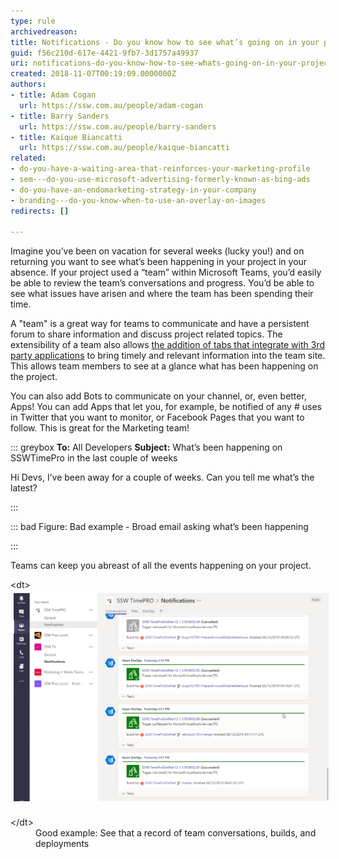 ```yaml
---
type: rule
archivedreason: 
title: Notifications - Do you know how to see what’s going on in your project?
guid: f56c210d-617e-4421-9fb7-3d1757a49937
uri: notifications-do-you-know-how-to-see-whats-going-on-in-your-project
created: 2018-11-07T00:19:09.0000000Z
authors:
- title: Adam Cogan
  url: https://ssw.com.au/people/adam-cogan
- title: Barry Sanders
  url: https://ssw.com.au/people/barry-sanders
- title: Kaique Biancatti
  url: https://ssw.com.au/people/kaique-biancatti
related:
- do-you-have-a-waiting-area-that-reinforces-your-marketing-profile
- sem---do-you-use-microsoft-advertising-formerly-known-as-bing-ads
- do-you-have-an-endomarketing-strategy-in-your-company
- branding---do-you-know-when-to-use-an-overlay-on-images
redirects: []

---
```


Imagine you’ve been on vacation for several weeks (lucky you!) and on returning you want to see what’s been happening in your project in your absence.  If your project used a “team” within Microsoft Teams, you’d easily be able to review the team’s conversations and progress. You’d be able to see what issues have arisen and where the team has been spending their time. 


<!--endintro-->

A "team" is a great way for teams to communicate and have a persistent forum to share information and discuss project related topics. The extensibility of a team also allows [the addition of tabs that integrate with 3rd party applications](/_layouts/15/FIXUPREDIRECT.ASPX?WebId=3dfc0e07-e23a-4cbb-aac2-e778b71166a2&TermSetId=07da3ddf-0924-4cd2-a6d4-a4809ae20160&TermId=1da93adb-fced-4b91-92ac-4d1375e40009) to bring timely and relevant information into the team site. This allows team members to see at a glance what has been happening on the project.

You can also add Bots to communicate on your channel, or, even better, Apps! You can add Apps that let you, for example, be notified of any # uses in Twitter that you want to monitor, or Facebook Pages that you want to follow. This is great for the Marketing team!


::: greybox
**To:** All Developers
 **Subject:** What’s been happening on SSWTimePro in the last couple of weeks

Hi Devs,
I’ve been away for a couple of weeks. Can you tell me what’s the latest?

:::



::: bad
Figure: Bad example - Broad email asking what’s been happening 

:::




Teams can keep you abreast of all the events happening on your project.
<dl class="goodImage">&lt;dt&gt; <img src="Teams Notifications.png" alt="Teams Notifications.png" style="margin:5px;width:808px;"><br><br>&lt;/dt&gt;<dd>Good example: See that a record of team conversations, builds, and deployments </dd></dl>
